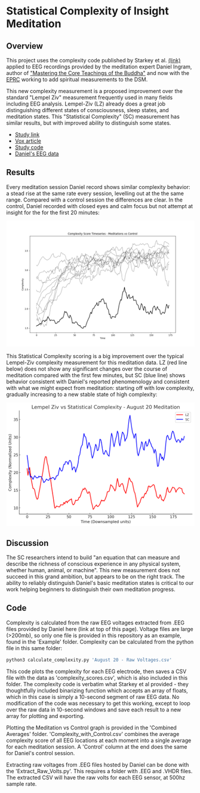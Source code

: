 # Statistical Complexity of Insight Meditation

## Overview
This project uses the complexity code published by Starkey et al. [(link)](https://www.vox.com/future-perfect/2023/12/15/24001424/consciousness-complexity-neuroscience-mental-health) applied to EEG recordings provided by the meditation expert Daniel Ingram, author of ["Mastering the Core Teachings of the Buddha"](https://www.mctb.org/) and now with the [EPRC](https://theeprc.org/) working to add spiritual measurements to the DSM.

This new complexity measurement is a proposed improvement over the standard "Lempel Ziv" measurement frequently used in many fields including EEG analysis. Lempel-Ziv (LZ) already does a great job distinguishing different states of consciousness, sleep states, and meditation states. This "Statistical Complexity" (SC) measurement has similar results, but with improved ability to distinguish some states.


- [Study link](https://www.biorxiv.org/content/10.1101/2023.12.05.570101v1)
- [Vox article](https://www.vox.com/future-perfect/2023/12/15/24001424/consciousness-complexity-neuroscience-mental-health)
- [Study code](https://github.com/CDR-Clueless/Statistical-Complexity)
- [Daniel's EEG data](https://osf.io/srfnz/?view_only=1a408d6b96a6402bbf1464418ec3219e)


## Results

Every meditation session Daniel record shows similar complexity behavior: a stead rise at the same rate every session, levelling out at the the same range. Compared with a control session the differences are clear. In the control, Daniel recorded with closed eyes and calm focus but not attempt at insight for the for the first 20 minutes:

![All meditation sessions with control](images/Meditation_vs_Control.png)

This Statistical Complexity scoring is a big improvement over the typical Lempel-Ziv complexity measurement for this meditation data. LZ (red line below) does not show any significant changes over the course of meditation compared with the first few minutes, but SC (blue line) shows behavior consistent with Daniel's reported phenomenology and consistent with what we might expect from meditation: starting off with low complexity, gradually increasing to a new stable state of high complexity:

![Lempel-Ziv vs Statistical Complexity](images/lz_vs_sc.png)


## Discussion

The SC researchers intend to build "an equation that can measure and describe the richness of conscious experience in any physical system, whether human, animal, or machine". This new measurement does not succeed in this grand ambition, but appears to be on the right track. The ability to reliably distinguish Daniel's basic meditation states is critical to our work helping beginners to distinguish their own meditation progress.


## Code

Complexity is calculated from the raw EEG voltages extracted from .EEG files provided by Daniel here (link at top of this page). Voltage files are large (>200mb), so only one file is provided in this repository as an example, found in the 'Example' folder. Complexity can be calculated from the python file in this same folder:

```bash
python3 calculate_complexity.py 'August 20 - Raw Voltages.csv' 

```

This code plots the complexity for each EEG electrode, then saves a CSV file with the data as 'complexity_scores.csv', which is also included in this folder. The complexity code is verbatim what Starkey et al provided - they thoughtfully included binarizing function which accepts an array of floats, which in this case is simply a 10-second segment of raw EEG data. No modification of the code was necessary to get this working, except to loop over the raw data in 10-second windows and save each result to a new array for plotting and exporting.

Plotting the Meditation vs Control graph is provided in the 'Combined Averages' folder. 'Complexity_with_Control.csv' combines the average complexity score of all EEG locations at each moment into a single average for each meditation session. A 'Control' column at the end does the same for Daniel's control session.

Extracting raw voltages from .EEG files hosted by Daniel can be done with the 'Extract_Raw_Volts.py'. This requires a folder with .EEG and .VHDR files. The extracted CSV will have the raw volts for each EEG sensor, at 500hz sample rate.